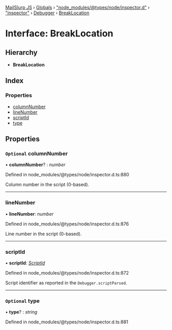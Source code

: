 [MailSlurp JS](../README.md) › [Globals](../globals.md) › ["node_modules/@types/node/inspector.d"](../modules/_node_modules__types_node_inspector_d_.md) › ["inspector"](../modules/_node_modules__types_node_inspector_d_._inspector_.md) › [Debugger](../modules/_node_modules__types_node_inspector_d_._inspector_.debugger.md) › [BreakLocation](_node_modules__types_node_inspector_d_._inspector_.debugger.breaklocation.md)

# Interface: BreakLocation

## Hierarchy

* **BreakLocation**

## Index

### Properties

* [columnNumber](_node_modules__types_node_inspector_d_._inspector_.debugger.breaklocation.md#optional-columnnumber)
* [lineNumber](_node_modules__types_node_inspector_d_._inspector_.debugger.breaklocation.md#linenumber)
* [scriptId](_node_modules__types_node_inspector_d_._inspector_.debugger.breaklocation.md#scriptid)
* [type](_node_modules__types_node_inspector_d_._inspector_.debugger.breaklocation.md#optional-type)

## Properties

### `Optional` columnNumber

• **columnNumber**? : *number*

Defined in node_modules/@types/node/inspector.d.ts:880

Column number in the script (0-based).

___

###  lineNumber

• **lineNumber**: *number*

Defined in node_modules/@types/node/inspector.d.ts:876

Line number in the script (0-based).

___

###  scriptId

• **scriptId**: *[ScriptId](../modules/_node_modules__types_node_inspector_d_._inspector_.runtime.md#scriptid)*

Defined in node_modules/@types/node/inspector.d.ts:872

Script identifier as reported in the <code>Debugger.scriptParsed</code>.

___

### `Optional` type

• **type**? : *string*

Defined in node_modules/@types/node/inspector.d.ts:881
